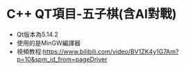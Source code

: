 # C++ QT項目-五子棋(含AI對戰)

- Qt版本為5.14.2
- 使用的是MinGW編譯器
- 視頻教程:https://www.bilibili.com/video/BV1ZK4y1G7Am?p=10&spm_id_from=pageDriver
